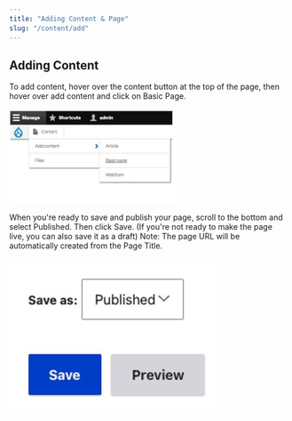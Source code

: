 ```yaml
---
title: "Adding Content & Page"
slug: "/content/add"
---
```


## Adding Content

To add content, hover over the content button at the top of the page, then hover over add content and click on Basic Page.

![2023.06.08 - 13_20_41 -  [Microsoft Teams-PowerPoint  Microsoft Teams] -](assets/2023.06.08%20-%2013_20_41%20-%20%20%5BMicrosoft%20Teams-PowerPoint%20%20Microsoft%20Teams%5D%20-.jpg)


When you're ready to save and publish your page, scroll to the bottom and select Published. Then click Save. (If you're not ready to make the page live, you can also save it as a draft) Note: The page URL will be automatically created from the Page Title.

![2023.06.08 - 13_29_29 -  [Microsoft Teams-PowerPoint  Microsoft Teams] -](assets/2023.06.08%20-%2013_29_29%20-%20%20%5BMicrosoft%20Teams-PowerPoint%20%20Microsoft%20Teams%5D%20-.jpg)

